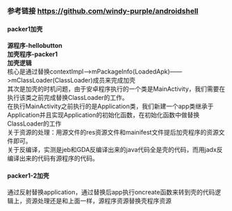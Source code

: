 ### 参考链接 https://github.com/windy-purple/androidshell  
#### packer1加壳
**源程序-hellobutton**  
**加壳程序-packer1**  
**加壳逻辑**  
核心是通过替换contextImpl——>mPackageInfo(LoadedApk)——>mClassLoader(ClassLoader)成员来完成加壳  
其次是加壳的时机问题，由于安卓程序执行的一个类是MainActivity，我们需要在执行该类之前完成替换ClassLoader的工作。  
在执行MainActivity之前执行的是Application类，我们新建一个app类继承于Application并且实现Application的初始化函数，在初始化函数中做替换ClassLoader的工作  
关于资源的处理：用源文件的res资源文件和mainifest文件提后加壳程序的资源文件即可。  
关于反编译，实测是jeb和GDA反编译出来的java代码全是壳的代码，而用jadx反编译出来的代码有源程序的代码。    
#### packer1-2加壳  
通过反射替换application，通过替换后app执行oncreate函数来转到壳的代码逻辑上，资源处理还是和上面一样，源程序资源替换壳程序资源  
